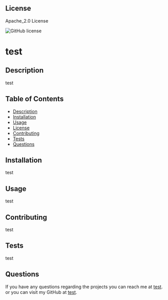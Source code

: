 
  ## License
  
  Apache_2.0 License

  
  ![GitHub license](https://img.shields.io/badge/license-Apache_2.0-blue.svg)



  # test
  
  ## Description
  test
  
  ## Table of Contents
  
  * [Description](#description)
  * [Installation](#installation)
  * [Usage](#usage)
  * [License](#license)
  * [Contributing](#contributing)
  * [Tests](#tests)
  * [Questions](#questions)

  ## Installation

  test

  ## Usage

  test

  ## Contributing

  test

  ## Tests

  test

  ## Questions

  If you have any questions regarding the projects you can reach me at <a href="mailto:test">test</a>. or you can visit my GitHub at <a href="https://github.com/test">test</a>.


